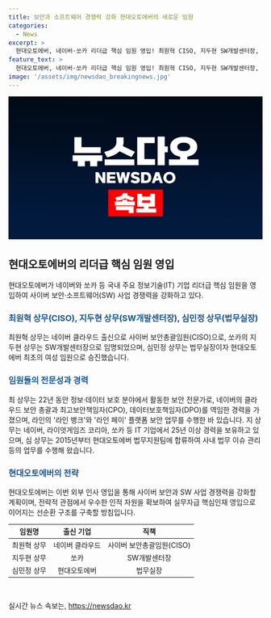```yaml
---
title: 보안과 소프트웨어 경쟁력 강화 현대오토에버의 새로운 임원
categories:
  - News
excerpt: >
  현대오토에버, 네이버·쏘카 리더급 핵심 임원 영입! 최원혁 CISO, 지두현 SW개발센터장, 심민정 법무실장 상무로 임명. 최 상무는 네이버 클라우드 출신으로 22년간 보안 전문가 경험 보유. 지 상무는 25년 이상 IT 업계 경력 보유, 심 상무는 10년 가까이 법무 업무 수행. 이번 인사는 사이버 보안과 SW 경쟁력 강화를 향한 계획의 일환. 전략적 관점으로 우수한 인재 영입을 통해 전환점을 이끌 예정. 회사의 기술 분야 혁신을 촉진할 것으로 기대.
feature_text: >
  현대오토에버, 네이버·쏘카 리더급 핵심 임원 영입! 최원혁 CISO, 지두현 SW개발센터장, 심민정 법무실장 상무로 임명. 최 상무는 네이버 클라우드 출신으로 22년간 보안 전문가 경험 보유. 지 상무는 25년 이상 IT 업계 경력 보유, 심 상무는 10년 가까이 법무 업무 수행. 이번 인사는 사이버 보안과 SW 경쟁력 강화를 향한 계획의 일환. 전략적 관점으로 우수한 인재 영입을 통해 전환점을 이끌 예정. 회사의 기술 분야 혁신을 촉진할 것으로 기대.
image: '/assets/img/newsdao_breakingnews.jpg'
---
```


<p><img src="/assets/img/newsdao_breakingnews.jpg" alt="ranknews 속보" /></p>

<h2 data-ke-size="size26">현대오토에버의 리더급 핵심 임원 영입</h2>

<p data-ke-size="size16">현대오토에버가 네이버와 쏘카 등 국내 주요 정보기술(IT) 기업 리더급 핵심 임원을 영입하여 사이버 보안·소프트웨어(SW) 사업 경쟁력을 강화하고 있다. </p>

<h3><b><span style="color: #1a5490;">최원혁 상무(CISO), 지두현 상무(SW개발센터장), 심민정 상무(법무실장)</span></b></h3>

<p data-ke-size="size16">최원혁 상무는 네이버 클라우드 출신으로 사이버 보안총괄임원(CISO)으로, 쏘카의 지두현 상무는 SW개발센터장으로 임명되었으며, 심민정 상무는 법무실장이자 현대오토에버 최초의 여성 임원으로 승진했습니다.</p>

<h3><b><span style="color: #1a5490;">임원들의 전문성과 경력</span></b></h3>

<p data-ke-size="size16">최 상무는 22년 동안 정보·데이터 보호 분야에서 활동한 보안 전문가로, 네이버의 클라우드 보안 총괄과 최고보안책임자(CPO), 데이터보호책임자(DPO)를 역임한 경력을 가졌으며, 라인의 '라인 뱅크'와 '라인 페이' 플랫폼 보안 업무를 수행한 바 있습니다. 지 상무는 네이버, 라이엇게임즈 코리아, 쏘카 등 IT 기업에서 25년 이상 경력을 보유하고 있으며, 심 상무는 2015년부터 현대오토에버 법무지원팀에 합류하여 사내 법무 이슈 관리 등의 업무를 수행해 왔습니다.</p>

<h3><b><span style="color: #1a5490;">현대오토에버의 전략</span></b></h3>

<p data-ke-size="size16">현대오토에버는 이번 외부 인사 영입을 통해 사이버 보안과 SW 사업 경쟁력을 강화할 계획이며, 전략적 관점에서 우수한 인적 자원을 확보하여 실무자급 핵심인재 영입으로 이어지는 선순환 구조를 구축할 방침입니다.</p>

<table>
    <thead>
        <tr>
            <th style="text-align: center;">임원명</th>
            <th style="text-align: center;">출신 기업</th>
            <th style="text-align: center;">직책</th>
        </tr>
    </thead>
    <tbody>
        <tr>
            <td style="text-align: center;">최원혁 상무</td>
            <td style="text-align: center;">네이버 클라우드</td>
            <td style="text-align: center;">사이버 보안총괄임원(CISO)</td>
        </tr>
        <tr>
            <td style="text-align: center;">지두현 상무</td>
            <td style="text-align: center;">쏘카</td>
            <td style="text-align: center;">SW개발센터장</td>
        </tr>
        <tr>
            <td style="text-align: center;">심민정 상무</td>
            <td style="text-align: center;">현대오토에버</td>
            <td style="text-align: center;">법무실장</td>
        </tr>
    </tbody>
</table>

<p data-ke-size="size16">&nbsp;</p>
실시간 뉴스 속보는, <a href="https://newsdao.kr" rel="dofollow">https://newsdao.kr</a>


